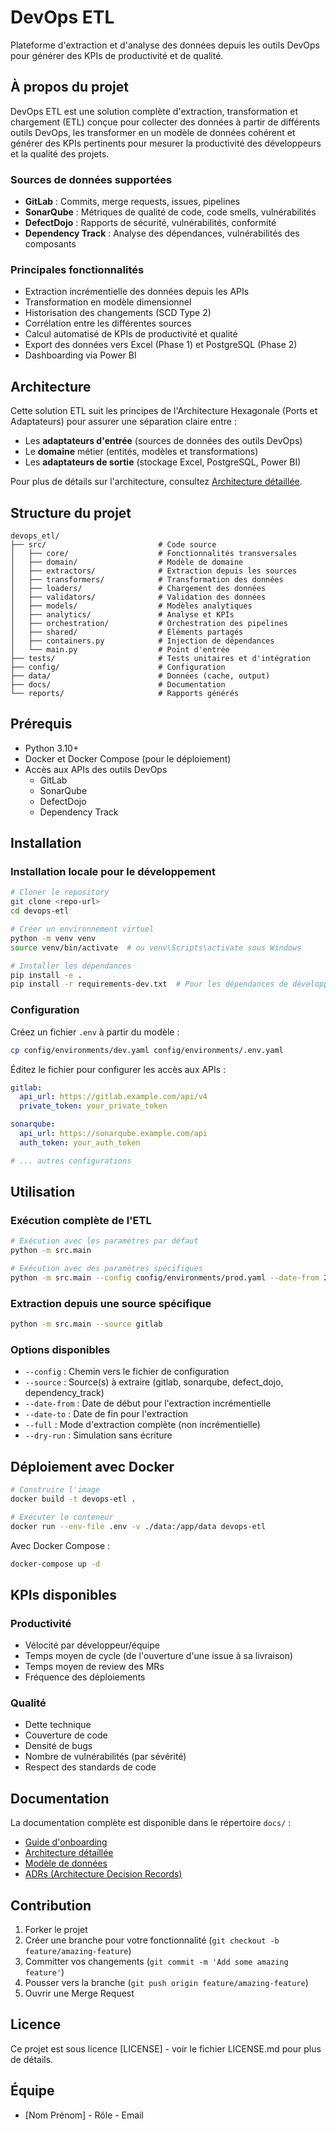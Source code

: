 # DevOps ETL

Plateforme d'extraction et d'analyse des données depuis les outils DevOps pour générer des KPIs de productivité et de qualité.

## À propos du projet

DevOps ETL est une solution complète d'extraction, transformation et chargement (ETL) conçue pour collecter des données à partir de différents outils DevOps, les transformer en un modèle de données cohérent et générer des KPIs pertinents pour mesurer la productivité des développeurs et la qualité des projets.

### Sources de données supportées

- **GitLab** : Commits, merge requests, issues, pipelines
- **SonarQube** : Métriques de qualité de code, code smells, vulnérabilités
- **DefectDojo** : Rapports de sécurité, vulnérabilités, conformité
- **Dependency Track** : Analyse des dépendances, vulnérabilités des composants

### Principales fonctionnalités

- Extraction incrémentielle des données depuis les APIs
- Transformation en modèle dimensionnel
- Historisation des changements (SCD Type 2)
- Corrélation entre les différentes sources
- Calcul automatisé de KPIs de productivité et qualité
- Export des données vers Excel (Phase 1) et PostgreSQL (Phase 2)
- Dashboarding via Power BI

## Architecture

Cette solution ETL suit les principes de l'Architecture Hexagonale (Ports et Adaptateurs) pour assurer une séparation claire entre :
- Les **adaptateurs d'entrée** (sources de données des outils DevOps)
- Le **domaine** métier (entités, modèles et transformations)
- Les **adaptateurs de sortie** (stockage Excel, PostgreSQL, Power BI)

Pour plus de détails sur l'architecture, consultez [Architecture détaillée](docs/02_ARCHITECTURE.md).

## Structure du projet

```
devops_etl/
├── src/                         # Code source
│   ├── core/                    # Fonctionnalités transversales
│   ├── domain/                  # Modèle de domaine
│   ├── extractors/              # Extraction depuis les sources
│   ├── transformers/            # Transformation des données
│   ├── loaders/                 # Chargement des données
│   ├── validators/              # Validation des données
│   ├── models/                  # Modèles analytiques
│   ├── analytics/               # Analyse et KPIs
│   ├── orchestration/           # Orchestration des pipelines
│   ├── shared/                  # Éléments partagés
│   ├── containers.py            # Injection de dépendances
│   └── main.py                  # Point d'entrée
├── tests/                       # Tests unitaires et d'intégration
├── config/                      # Configuration
├── data/                        # Données (cache, output)
├── docs/                        # Documentation
└── reports/                     # Rapports générés
```

## Prérequis

- Python 3.10+
- Docker et Docker Compose (pour le déploiement)
- Accès aux APIs des outils DevOps
  - GitLab
  - SonarQube
  - DefectDojo
  - Dependency Track

## Installation

### Installation locale pour le développement

```bash
# Cloner le repository
git clone <repo-url>
cd devops-etl

# Créer un environnement virtuel
python -m venv venv
source venv/bin/activate  # ou venv\Scripts\activate sous Windows

# Installer les dépendances
pip install -e .
pip install -r requirements-dev.txt  # Pour les dépendances de développement
```

### Configuration

Créez un fichier `.env` à partir du modèle :

```bash
cp config/environments/dev.yaml config/environments/.env.yaml
```

Éditez le fichier pour configurer les accès aux APIs :

```yaml
gitlab:
  api_url: https://gitlab.example.com/api/v4
  private_token: your_private_token

sonarqube:
  api_url: https://sonarqube.example.com/api
  auth_token: your_auth_token

# ... autres configurations
```

## Utilisation

### Exécution complète de l'ETL

```bash
# Exécution avec les paramètres par défaut
python -m src.main

# Exécution avec des paramètres spécifiques
python -m src.main --config config/environments/prod.yaml --date-from 2023-01-01
```

### Extraction depuis une source spécifique

```bash
python -m src.main --source gitlab
```

### Options disponibles

- `--config` : Chemin vers le fichier de configuration
- `--source` : Source(s) à extraire (gitlab, sonarqube, defect_dojo, dependency_track)
- `--date-from` : Date de début pour l'extraction incrémentielle
- `--date-to` : Date de fin pour l'extraction
- `--full` : Mode d'extraction complète (non incrémentielle)
- `--dry-run` : Simulation sans écriture

## Déploiement avec Docker

```bash
# Construire l'image
docker build -t devops-etl .

# Exécuter le conteneur
docker run --env-file .env -v ./data:/app/data devops-etl
```

Avec Docker Compose :

```bash
docker-compose up -d
```

## KPIs disponibles

### Productivité

- Vélocité par développeur/équipe
- Temps moyen de cycle (de l'ouverture d'une issue à sa livraison)
- Temps moyen de review des MRs
- Fréquence des déploiements

### Qualité

- Dette technique
- Couverture de code
- Densité de bugs
- Nombre de vulnérabilités (par sévérité)
- Respect des standards de code

## Documentation

La documentation complète est disponible dans le répertoire `docs/` :

- [Guide d'onboarding](docs/01_ONBOARDING.md)
- [Architecture détaillée](docs/02_ARCHITECTURE.md)
- [Modèle de données](docs/03_DATA_MODEL.md)
- [ADRs (Architecture Decision Records)](docs/04_ADR/)

## Contribution

1. Forker le projet
2. Créer une branche pour votre fonctionnalité (`git checkout -b feature/amazing-feature`)
3. Committer vos changements (`git commit -m 'Add some amazing feature'`)
4. Pousser vers la branche (`git push origin feature/amazing-feature`)
5. Ouvrir une Merge Request

## Licence

Ce projet est sous licence [LICENSE] - voir le fichier LICENSE.md pour plus de détails.

## Équipe

- [Nom Prénom] - Rôle - Email
